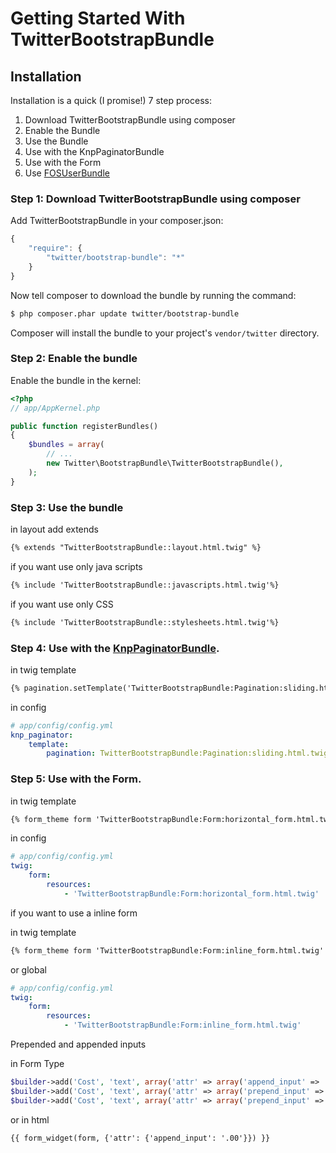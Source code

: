 Getting Started With TwitterBootstrapBundle
===========================================

## Installation

Installation is a quick (I promise!) 7 step process:

1. Download TwitterBootstrapBundle using composer
2. Enable the Bundle
3. Use the Bundle
4. Use with the KnpPaginatorBundle
5. Use with the Form
6. Use [FOSUserBundle](https://github.com/andrey1s/TwitterBootstrapBundle/blob/master/Resources/doc/FOSUserBundle.md)


### Step 1: Download TwitterBootstrapBundle using composer

Add TwitterBootstrapBundle in your composer.json:

```js
{
    "require": {
        "twitter/bootstrap-bundle": "*"
    }
}
```

Now tell composer to download the bundle by running the command:

``` bash
$ php composer.phar update twitter/bootstrap-bundle
```

Composer will install the bundle to your project's `vendor/twitter` directory.


### Step 2: Enable the bundle

Enable the bundle in the kernel:

``` php
<?php
// app/AppKernel.php

public function registerBundles()
{
    $bundles = array(
        // ...
        new Twitter\BootstrapBundle\TwitterBootstrapBundle(),
    );
}
```


### Step 3: Use the bundle

in layout add extends
``` html
{% extends "TwitterBootstrapBundle::layout.html.twig" %}
```

if you want use only java scripts
``` html
{% include 'TwitterBootstrapBundle::javascripts.html.twig'%}
```

if you want use only CSS
``` html
{% include 'TwitterBootstrapBundle::stylesheets.html.twig'%}
```

### Step 4: Use with the [KnpPaginatorBundle](https://github.com/KnpLabs/KnpPaginatorBundle).

in twig template
``` html
{% pagination.setTemplate('TwitterBootstrapBundle:Pagination:sliding.html.twig') %}
```

in config

``` yaml
# app/config/config.yml
knp_paginator:
    template:
        pagination: TwitterBootstrapBundle:Pagination:sliding.html.twig
```


### Step 5: Use with the Form.

in twig template
``` html
{% form_theme form 'TwitterBootstrapBundle:Form:horizontal_form.html.twig' %}
```

in config

``` yaml
# app/config/config.yml
twig:
    form:
        resources:
            - 'TwitterBootstrapBundle:Form:horizontal_form.html.twig'
```

if you want to use a inline form

in twig template
``` html
{% form_theme form 'TwitterBootstrapBundle:Form:inline_form.html.twig' %}
```
or global

``` yaml
# app/config/config.yml
twig:
    form:
        resources:
            - 'TwitterBootstrapBundle:Form:inline_form.html.twig'
```

Prepended and appended inputs

in Form Type

``` php
$builder->add('Cost', 'text', array('attr' => array('append_input' => '.00')));
$builder->add('Cost', 'text', array('attr' => array('prepend_input' => '$')));
$builder->add('Cost', 'text', array('attr' => array('prepend_input' => '$','append_input' => '.00')));
```

or in html

``` html
{{ form_widget(form, {'attr': {'append_input': '.00'}}) }}
```
